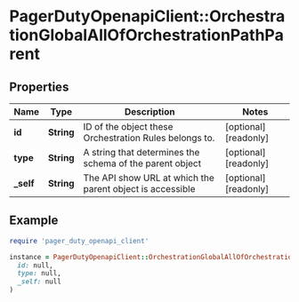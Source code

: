# PagerDutyOpenapiClient::OrchestrationGlobalAllOfOrchestrationPathParent

## Properties

| Name | Type | Description | Notes |
| ---- | ---- | ----------- | ----- |
| **id** | **String** | ID of the object these Orchestration Rules belongs to. | [optional][readonly] |
| **type** | **String** | A string that determines the schema of the parent object | [optional][readonly] |
| **_self** | **String** | The API show URL at which the parent object is accessible | [optional][readonly] |

## Example

```ruby
require 'pager_duty_openapi_client'

instance = PagerDutyOpenapiClient::OrchestrationGlobalAllOfOrchestrationPathParent.new(
  id: null,
  type: null,
  _self: null
)
```

